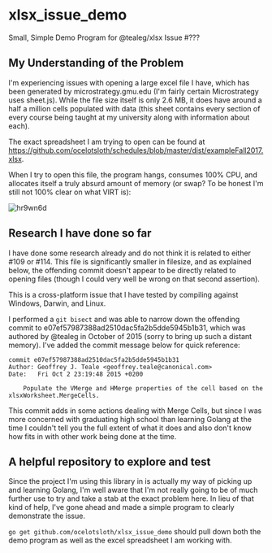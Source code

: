 # xlsx_issue_demo
Small, Simple Demo Program for @tealeg/xlsx Issue #???

## My Understanding of the Problem

I'm experiencing issues with opening a large excel file I have, which has been generated by microstrategy.gmu.edu (I'm fairly certain Microstrategy uses sheet.js). While the file size itself is only 2.6 MB, it does have around a half a million cells populated with data (this sheet contains every section of every course being taught at my university along with information about each).

The exact spreadsheet I am trying to open can be found at https://github.com/ocelotsloth/schedules/blob/master/dist/exampleFall2017.xlsx. 

When I try to open this file, the program hangs, consumes 100% CPU, and allocates itself a truly absurd amount of memory (or swap? To be honest I'm still not 100% clear on what VIRT is):

![hr9wn6d](https://user-images.githubusercontent.com/9255772/27938105-dbe6af86-6289-11e7-8b57-7d5c071a7fd2.png)

## Research I have done so far

I have done some research already and do not think it is related to either #109 or #114. This file is significantly smaller in filesize, and as explained below, the offending commit doesn't appear to be directly related to opening files (though I could very well be wrong on that second assertion).

This is a cross-platform issue that I have tested by compiling against Windows, Darwin, and Linux.

I performed a `git bisect` and was able to narrow down the offending commit to e07ef57987388ad2510dac5fa2b5dde5945b1b31, which was authored by @tealeg in October of 2015 (sorry to bring up such a distant memory). I've added the commit message below for quick reference:

    commit e07ef57987388ad2510dac5fa2b5dde5945b1b31
    Author: Geoffrey J. Teale <geoffrey.teale@canonical.com>
    Date:   Fri Oct 2 23:19:48 2015 +0200
    
        Populate the VMerge and HMerge properties of the cell based on the xlsxWorksheet.MergeCells.

This commit adds in some actions dealing with Merge Cells, but since I was more concerned with graduating high school than learning Golang at the time I couldn't tell you the full extent of what it does and also don't know how fits in with other work being done at the time.

## A helpful repository to explore and test

Since the project I'm using this library in is actually my way of picking up and learning Golang, I'm well aware that I'm not really going to be of much further use to try and take a stab at the exact problem here. In lieu of that kind of help, I've gone ahead and made a simple program to clearly demonstrate the issue. 

`go get github.com/ocelotsloth/xlsx_issue_demo` should pull down both the demo program as well as the excel spreadsheet I am working with.
